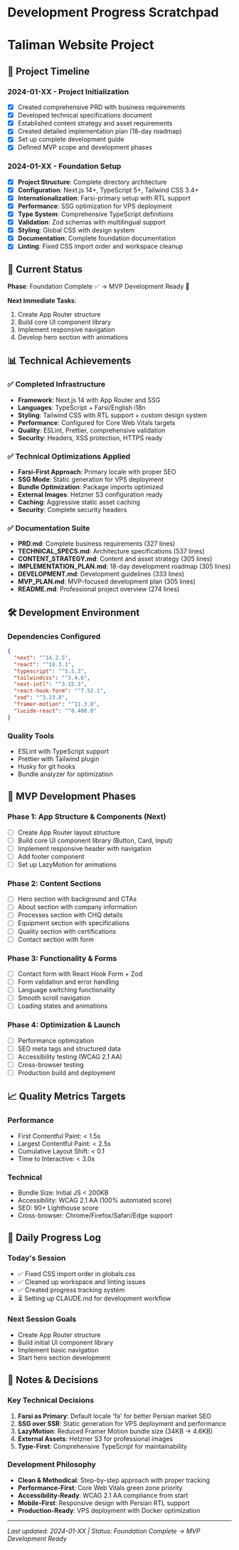 # Development Progress Scratchpad
# Taliman Website Project

## 📅 Project Timeline

### **2024-01-XX** - Project Initialization
- [x] Created comprehensive PRD with business requirements
- [x] Developed technical specifications document  
- [x] Established content strategy and asset requirements
- [x] Created detailed implementation plan (18-day roadmap)
- [x] Set up complete development guide
- [x] Defined MVP scope and development phases

### **2024-01-XX** - Foundation Setup 
- [x] **Project Structure**: Complete directory architecture
- [x] **Configuration**: Next.js 14+, TypeScript 5+, Tailwind CSS 3.4+
- [x] **Internationalization**: Farsi-primary setup with RTL support
- [x] **Performance**: SSG optimization for VPS deployment
- [x] **Type System**: Comprehensive TypeScript definitions
- [x] **Validation**: Zod schemas with multilingual support
- [x] **Styling**: Global CSS with design system
- [x] **Documentation**: Complete foundation documentation
- [x] **Linting**: Fixed CSS import order and workspace cleanup

## 🎯 Current Status

**Phase**: Foundation Complete ✅ → MVP Development Ready 🚧

**Next Immediate Tasks**:
1. Create App Router structure
2. Build core UI component library  
3. Implement responsive navigation
4. Develop hero section with animations

## 📊 Technical Achievements

### ✅ **Completed Infrastructure**
- **Framework**: Next.js 14 with App Router and SSG
- **Languages**: TypeScript + Farsi/English i18n
- **Styling**: Tailwind CSS with RTL support + custom design system
- **Performance**: Configured for Core Web Vitals targets
- **Quality**: ESLint, Prettier, comprehensive validation
- **Security**: Headers, XSS protection, HTTPS ready

### ✅ **Technical Optimizations Applied**
- **Farsi-First Approach**: Primary locale with proper SEO
- **SSG Mode**: Static generation for VPS deployment
- **Bundle Optimization**: Package imports optimized
- **External Images**: Hetzner S3 configuration ready
- **Caching**: Aggressive static asset caching
- **Security**: Complete security headers

### ✅ **Documentation Suite**
- **PRD.md**: Complete business requirements (327 lines)
- **TECHNICAL_SPECS.md**: Architecture specifications (537 lines)  
- **CONTENT_STRATEGY.md**: Content and asset strategy (305 lines)
- **IMPLEMENTATION_PLAN.md**: 18-day development roadmap (305 lines)
- **DEVELOPMENT.md**: Development guidelines (333 lines)
- **MVP_PLAN.md**: MVP-focused development plan (305 lines)
- **README.md**: Professional project overview (274 lines)

## 🛠 Development Environment

### **Dependencies Configured**
```json
{
  "next": "^14.2.5",
  "react": "^18.3.1", 
  "typescript": "^5.5.3",
  "tailwindcss": "^3.4.6",
  "next-intl": "^3.15.3",
  "react-hook-form": "^7.52.1",
  "zod": "^3.23.8",
  "framer-motion": "^11.3.8",
  "lucide-react": "^0.408.0"
}
```

### **Quality Tools**
- ESLint with TypeScript support
- Prettier with Tailwind plugin
- Husky for git hooks
- Bundle analyzer for optimization

## 🎯 MVP Development Phases

### **Phase 1: App Structure & Components** (Next)
- [ ] Create App Router layout structure
- [ ] Build core UI component library (Button, Card, Input)
- [ ] Implement responsive header with navigation
- [ ] Add footer component
- [ ] Set up LazyMotion for animations

### **Phase 2: Content Sections**
- [ ] Hero section with background and CTAs
- [ ] About section with company information
- [ ] Processes section with CHQ details
- [ ] Equipment section with specifications
- [ ] Quality section with certifications
- [ ] Contact section with form

### **Phase 3: Functionality & Forms**
- [ ] Contact form with React Hook Form + Zod
- [ ] Form validation and error handling
- [ ] Language switching functionality
- [ ] Smooth scroll navigation
- [ ] Loading states and animations

### **Phase 4: Optimization & Launch**
- [ ] Performance optimization
- [ ] SEO meta tags and structured data
- [ ] Accessibility testing (WCAG 2.1 AA)
- [ ] Cross-browser testing
- [ ] Production build and deployment

## 📈 Quality Metrics Targets

### **Performance**
- First Contentful Paint: < 1.5s
- Largest Contentful Paint: < 2.5s
- Cumulative Layout Shift: < 0.1
- Time to Interactive: < 3.0s

### **Technical**
- Bundle Size: Initial JS < 200KB
- Accessibility: WCAG 2.1 AA (100% automated score)
- SEO: 90+ Lighthouse score
- Cross-browser: Chrome/Firefox/Safari/Edge support

## 🔄 Daily Progress Log

### **Today's Session**
- ✅ Fixed CSS import order in globals.css
- ✅ Cleaned up workspace and linting issues
- ✅ Created progress tracking system
- ⏳ Setting up CLAUDE.md for development workflow

### **Next Session Goals**
- Create App Router structure
- Build initial UI component library
- Implement basic navigation
- Start hero section development

## 📝 Notes & Decisions

### **Key Technical Decisions**
1. **Farsi as Primary**: Default locale 'fa' for better Persian market SEO
2. **SSG over SSR**: Static generation for VPS deployment and performance
3. **LazyMotion**: Reduced Framer Motion bundle size (34KB → 4.6KB)
4. **External Assets**: Hetzner S3 for professional images
5. **Type-First**: Comprehensive TypeScript for maintainability

### **Development Philosophy**
- **Clean & Methodical**: Step-by-step approach with proper tracking
- **Performance-First**: Core Web Vitals green zone priority  
- **Accessibility-Ready**: WCAG 2.1 AA compliance from start
- **Mobile-First**: Responsive design with Persian RTL support
- **Production-Ready**: VPS deployment with Docker optimization

---

*Last updated: 2024-01-XX | Status: Foundation Complete → MVP Development Ready*
